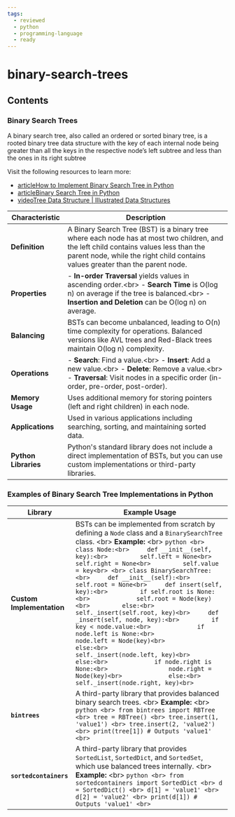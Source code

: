 ```yaml
---
tags:
  - reviewed
  - python
  - programming-language
  - ready
---
```


# binary-search-trees

## Contents

### Binary Search Trees

A binary search tree, also called an ordered or sorted binary tree, is a rooted binary tree data structure with the key of each internal node being greater than all the keys in the respective node’s left subtree and less than the ones in its right subtree

Visit the following resources to learn more:

- [articleHow to Implement Binary Search Tree in Python](https://web.archive.org/web/20230601181553/https://www.section.io/engineering-education/implementing-binary-search-tree-using-python/)
- [articleBinary Search Tree in Python](https://www.pythonforbeginners.com/data-structures/binary-search-tree-in-python)
- [videoTree Data Structure | Illustrated Data Structures](https://www.youtube.com/watch?v=S2W3SXGPVyU)

| Characteristic        | Description                                                                 |
|-----------------------|-----------------------------------------------------------------------------|
| __Definition__        | A Binary Search Tree (BST) is a binary tree where each node has at most two children, and the left child contains values less than the parent node, while the right child contains values greater than the parent node. |
| __Properties__        | - __In-order Traversal__ yields values in ascending order.<br\> - __Search Time__ is O(log n) on average if the tree is balanced.<br\> - __Insertion and Deletion__ can be O(log n) on average. |
| __Balancing__         | BSTs can become unbalanced, leading to O(n) time complexity for operations. Balanced versions like AVL trees and Red-Black trees maintain O(log n) complexity. |
| __Operations__        | - __Search__: Find a value.<br\> - __Insert__: Add a new value.<br\> - __Delete__: Remove a value.<br\> - __Traversal__: Visit nodes in a specific order (in-order, pre-order, post-order). |
| __Memory Usage__      | Uses additional memory for storing pointers (left and right children) in each node. |
| __Applications__      | Used in various applications including searching, sorting, and maintaining sorted data. |
| __Python Libraries__  | Python's standard library does not include a direct implementation of BSTs, but you can use custom implementations or third-party libraries. |

### Examples of Binary Search Tree Implementations in Python

| Library               | Example Usage                                                      |
|-----------------------|--------------------------------------------------------------------|
| __Custom Implementation__ | BSTs can be implemented from scratch by defining a `Node` class and a `BinarySearchTree` class. <br\> __Example:__ <br\> ```python <br> class Node:<br>     def __init__(self, key):<br>         self.left = None<br>         self.right = None<br>         self.value = key<br> <br> class BinarySearchTree:<br>     def __init__(self):<br>         self.root = None<br>     def insert(self, key):<br>         if self.root is None:<br>             self.root = Node(key)<br>         else:<br>             self._insert(self.root, key)<br>     def _insert(self, node, key):<br>         if key < node.value:<br>             if node.left is None:<br>                 node.left = Node(key)<br>             else:<br>                 self._insert(node.left, key)<br>         else:<br>             if node.right is None:<br>                 node.right = Node(key)<br>             else:<br>                 self._insert(node.right, key)<br>``` |
| __`bintrees`__        | A third-party library that provides balanced binary search trees. <br\> __Example:__ <br\> ```python <br> from bintrees import RBTree <br> tree = RBTree() <br> tree.insert(1, 'value1') <br> tree.insert(2, 'value2') <br> print(tree[1]) # Outputs 'value1' <br>``` |
| __`sortedcontainers`__ | A third-party library that provides `SortedList`, `SortedDict`, and `SortedSet`, which use balanced trees internally. <br\> __Example:__ <br\> ```python <br> from sortedcontainers import SortedDict <br> d = SortedDict() <br> d[1] = 'value1' <br> d[2] = 'value2' <br> print(d[1]) # Outputs 'value1' <br>``` |
